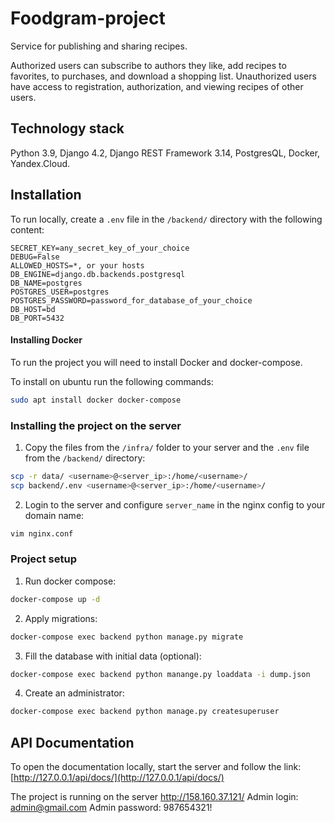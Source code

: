 # Foodgram-project
Service for publishing and sharing recipes.

Authorized users can subscribe to authors they like, add recipes to favorites, to purchases, and download a shopping list. Unauthorized users have access to registration, authorization, and viewing recipes of other users.


## Technology stack
Python 3.9, Django 4.2, Django REST Framework 3.14, PostgresQL, Docker, Yandex.Cloud.

## Installation
To run locally, create a `.env` file in the `/backend/` directory with the following content:
```
SECRET_KEY=any_secret_key_of_your_choice
DEBUG=False
ALLOWED_HOSTS=*, or your hosts
DB_ENGINE=django.db.backends.postgresql
DB_NAME=postgres
POSTGRES_USER=postgres
POSTGRES_PASSWORD=password_for_database_of_your_choice
DB_HOST=bd
DB_PORT=5432
```
#### Installing Docker

To run the project you will need to install Docker and docker-compose.

To install on ubuntu run the following commands:

```bash
sudo apt install docker docker-compose
```


### Installing the project on the server
1. Copy the files from the `/infra/` folder to your server and the `.env` file from the `/backend/` directory:
```bash
scp -r data/ <username>@<server_ip>:/home/<username>/
scp backend/.env <username>@<server_ip>:/home/<username>/
```
2. Login to the server and configure `server_name` in the nginx config to your domain name:
```bash
vim nginx.conf
```

### Project setup
1. Run docker compose:
```bash
docker-compose up -d
```
2. Apply migrations:
```bash
docker-compose exec backend python manage.py migrate
```
3. Fill the database with initial data (optional):
```bash
docker-compose exec backend python manange.py loaddata -i dump.json

```
4. Create an administrator:
```bash
docker-compose exec backend python manage.py createsuperuser
```

## API Documentation
To open the documentation locally, start the server and follow the link:
[http://127.0.0.1/api/docs/](http://127.0.0.1/api/docs/)


The project is running on the server http://158.160.37.121/
Admin login: admin@gmail.com
Admin password: 987654321!
